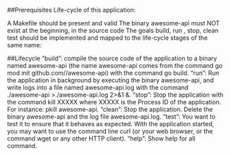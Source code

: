 ##Prerequisites 
Life-cycle of this application:

A Makefile should be present and valid The binary awesome-api must NOT exist at the beginning, in the source code The goals build, run , stop, clean test should be implemented and mapped to the life-cycle stages of the same name:

##Lifecycle
“build”: compile the source code of the application to a binary named awesome-api (the name awesome-api comes from the command go mod init github.com//awesome-api) with the command go build. “run”: Run the application in background by executing the binary awesome-api, and write logs into a file named awesome-api.log with the command ./awesome-api >./awesome-api.log 2>&1 &. “stop”: Stop the application with the command kill XXXXX where XXXXX is the Process ID of the application. For instance: pkill awesome-api. “clean”: Stop the application. Delete the binary awesome-api and the log file awesome-api.log. “test”: You want to test it to ensure that it behaves as expected. With the application started, you may want to use the command line curl (or your web browser, or the command wget or any other HTTP client). “help”: Show help for all command.
